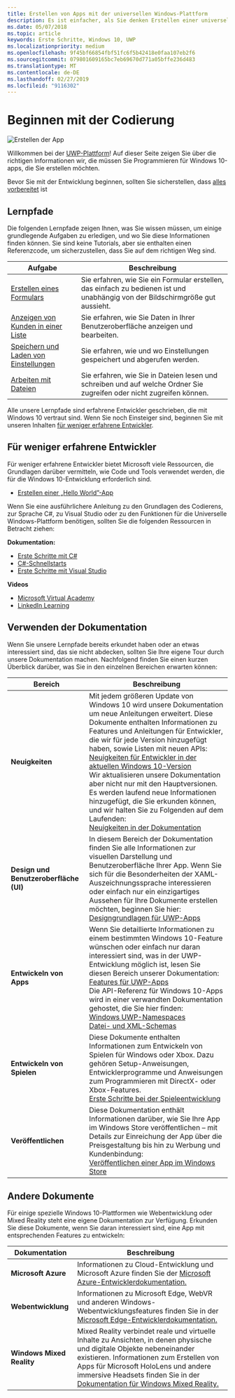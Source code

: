 ```yaml
---
title: Erstellen von Apps mit der universellen Windows-Plattform
description: Es ist einfacher, als Sie denken Erstellen einer universellen Windows-Plattform (UWP)-App für Windows 10.
ms.date: 05/07/2018
ms.topic: article
keywords: Erste Schritte, Windows 10, UWP
ms.localizationpriority: medium
ms.openlocfilehash: 9f45bf66854fbf51fc6f5b42418e0faa107eb2f6
ms.sourcegitcommit: 079801609165bc7eb69670d771a05bffe236d483
ms.translationtype: MT
ms.contentlocale: de-DE
ms.lasthandoff: 02/27/2019
ms.locfileid: "9116302"
---
```

# <a name="start-coding"></a>Beginnen mit der Codierung

![Erstellen der App](images/build-your-app.png)

Willkommen bei der [UWP-Plattform](universal-application-platform-guide.md)! Auf dieser Seite zeigen Sie über die richtigen Informationen wir, die müssen Sie Programmieren für Windows 10-apps, die Sie erstellen möchten.

Bevor Sie mit der Entwicklung beginnen, sollten Sie sicherstellen, dass [alles vorbereitet](get-set-up.md) ist

## <a name="learning-tracks"></a>Lernpfade

Die folgenden Lernpfade zeigen Ihnen, was Sie wissen müssen, um einige grundlegende Aufgaben zu erledigen, und wo Sie diese Informationen finden können. Sie sind keine Tutorials, aber sie enthalten einen Referenzcode, um sicherzustellen, dass Sie auf dem richtigen Weg sind.

| Aufgabe | Beschreibung |
| --- | --- |
| [Erstellen eines Formulars](construct-form-learning-track.md) | Sie erfahren, wie Sie ein Formular erstellen, das einfach zu bedienen ist und unabhängig von der Bildschirmgröße gut aussieht. | 
| [Anzeigen von Kunden in einer Liste](display-customers-in-list-learning-track.md) | Sie erfahren, wie Sie Daten in Ihrer Benutzeroberfläche anzeigen und bearbeiten. | 
| [Speichern und Laden von Einstellungen](settings-learning-track.md) | Sie erfahren, wie und wo Einstellungen gespeichert und abgerufen werden. |
| [Arbeiten mit Dateien](fileio-learning-track.md) | Sie erfahren, wie Sie in Dateien lesen und schreiben und auf welche Ordner Sie zugreifen oder nicht zugreifen können. | 

Alle unsere Lernpfade sind erfahrene Entwickler geschrieben, die mit Windows 10 vertraut sind. Wenn Sie noch Einsteiger sind, beginnen Sie mit unseren Inhalten [für weniger erfahrene Entwickler](#For-new-developers).

## <a name="for-new-developers"></a>Für weniger erfahrene Entwickler

Für weniger erfahrene Entwickler bietet Microsoft viele Ressourcen, die Grundlagen darüber vermitteln, wie Code und Tools verwendet werden, die für die Windows 10-Entwicklung erforderlich sind. 

* [Erstellen einer „Hello World”-App](your-first-app.md)

Wenn Sie eine ausführlichere Anleitung zu den Grundlagen des Codierens, zur Sprache C#, zu Visual Studio oder zu den Funktionen für die Universelle Windows-Plattform benötigen, sollten Sie die folgenden Ressourcen in Betracht ziehen:

**Dokumentation:**

* [Erste Schritte mit C#](https://docs.microsoft.com/dotnet/csharp/getting-started/)
* [C#-Schnellstarts](https://docs.microsoft.com/dotnet/csharp/quick-starts/index)
* [Erste Schritte mit Visual Studio](https://docs.microsoft.com/visualstudio/ide/)

**Videos**

* [Microsoft Virtual Academy](https://mva.microsoft.com/training-topics/c-app-development#!level=Beginner&lang=1033)
* [LinkedIn Learning](https://www.linkedin.com/learning/learning-universal-windows-app-development/welcome)

## <a name="using-the-docs"></a>Verwenden der Dokumentation

Wenn Sie unsere Lernpfade bereits erkundet haben oder an etwas interessiert sind, das sie nicht abdecken, sollten Sie Ihre eigene Tour durch unsere Dokumentation machen. Nachfolgend finden Sie einen kurzen Überblick darüber, was Sie in den einzelnen Bereichen erwarten können:

| Bereich | Beschreibung |
| --- | --- |
| **Neuigkeiten** | Mit jedem größeren Update von Windows 10 wird unsere Dokumentation um neue Anleitungen erweitert. Diese Dokumente enthalten Informationen zu Features und Anleitungen für Entwickler, die wir für jede Version hinzugefügt haben, sowie Listen mit neuen APIs: </br>   [Neuigkeiten für Entwickler in der aktuellen Windows 10-Version](../whats-new/windows-10-version-latest.md) </br> Wir aktualisieren unsere Dokumentation aber nicht nur mit den Hauptversionen. Es werden laufend neue Informationen hinzugefügt, die Sie erkunden können, und wir halten Sie zu Folgenden auf dem Laufenden: </br>   [Neuigkeiten in der Dokumentation](../whats-new/windows-docs-latest.md) |
| **Design und Benutzeroberfläche (UI)** | In diesem Bereich der Dokumentation finden Sie alle Informationen zur visuellen Darstellung und Benutzeroberfläche Ihrer App. Wenn Sie sich für die Besonderheiten der XAML-Auszeichnungssprache interessieren oder einfach nur ein einzigartiges Aussehen für Ihre Dokumente erstellen möchten, beginnen Sie hier: </br>   [Designgrundlagen für UWP-Apps](../design/basics/index.md) |
| **Entwickeln von Apps** | Wenn Sie detaillierte Informationen zu einem bestimmten Windows 10-Feature wünschen oder einfach nur daran interessiert sind, was in der UWP-Entwicklung möglich ist, lesen Sie diesen Bereich unserer Dokumentation: </br>   [Features für UWP-Apps](../develop/index.md) </br> Die API-Referenz für Windows 10-Apps wird in einer verwandten Dokumentation gehostet, die Sie hier finden: </br>   [Windows UWP-Namespaces](https://docs.microsoft.com/en-us/uwp/api/) </br>   [Datei- und XML-Schemas](https://docs.microsoft.com/uwp/schemas/) |
| **Entwickeln von Spielen** | Diese Dokumente enthalten Informationen zum Entwickeln von Spielen für Windows oder Xbox. Dazu gehören Setup-Anweisungen, Entwicklerprogramme und Anweisungen zum Programmieren mit DirectX- oder Xbox-Features. </br>   [Erste Schritte bei der Spieleentwicklung](../gaming/getting-started.md) |
| **Veröffentlichen** | Diese Dokumentation enthält Informationen darüber, wie Sie Ihre App im Windows Store veröffentlichen – mit Details zur Einreichung der App über die Preisgestaltung bis hin zu Werbung und Kundenbindung: </br>   [Veröffentlichen einer App im Windows Store](../publish/index.md) |

## <a name="other-docs"></a>Andere Dokumente

Für einige spezielle Windows 10-Plattformen wie Webentwicklung oder Mixed Reality steht eine eigene Dokumentation zur Verfügung. Erkunden Sie diese Dokumente, wenn Sie daran interessiert sind, eine App mit entsprechenden Features zu entwickeln:

| Dokumentation | Beschreibung |
| --- | --- |
| **Microsoft Azure** | Informationen zu Cloud-Entwicklung und Microsoft Azure finden Sie der [Microsoft Azure-Entwicklerdokumentation.](https://docs.microsoft.com/azure/) |
| **Webentwicklung** | Informationen zu Microsoft Edge, WebVR und anderen Windows-Webentwicklungsfeatures finden Sie in der [Microsoft Edge-Entwicklerdokumentation.](https://docs.microsoft.com/microsoft-edge/) |
| **Windows Mixed Reality** | Mixed Reality verbindet reale und virtuelle Inhalte zu Ansichten, in denen physische und digitale Objekte nebeneinander existieren. Informationen zum Erstellen von Apps für Microsoft HoloLens und andere immersive Headsets finden Sie in der [Dokumentation für Windows Mixed Reality.](https://docs.microsoft.com/en-us/windows/mixed-reality/)|
